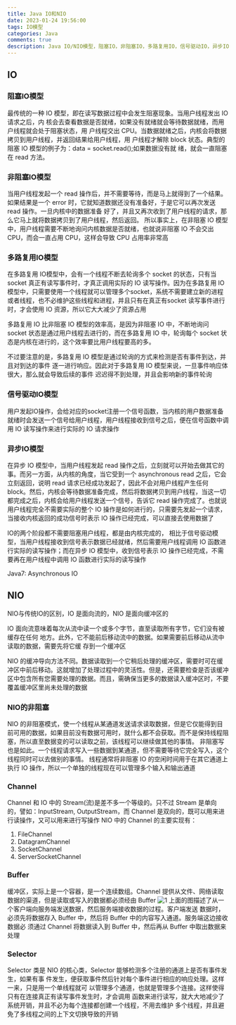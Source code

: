 ```yaml
---
title: Java IO和NIO
date: 2023-01-24 19:56:00
tags: IO模型
categories: Java
comments: true
description: Java IO/NIO模型，阻塞IO，非阻塞IO，多路复用IO，信号驱动IO，异步IO，NIO
---
```


## IO

### 阻塞IO模型

最传统的一种 IO 模型，即在读写数据过程中会发生阻塞现象。当用户线程发出 IO 请求之后，内
核会去查看数据是否就绪，如果没有就绪就会等待数据就绪，而用户线程就会处于阻塞状态，用
户线程交出 CPU。当数据就绪之后，内核会将数据拷贝到用户线程，并返回结果给用户线程，用
户线程才解除 block 状态。典型的阻塞 IO 模型的例子为：data = socket.read();如果数据没有就
绪，就会一直阻塞在 read 方法。

### 非阻塞IO模型
当用户线程发起一个 read 操作后，并不需要等待，而是马上就得到了一个结果。如果结果是一个
error 时，它就知道数据还没有准备好，于是它可以再次发送 read 操作。一旦内核中的数据准备
好了，并且又再次收到了用户线程的请求，那么它马上就将数据拷贝到了用户线程，然后返回。
所以事实上，在非阻塞 IO 模型中，用户线程需要不断地询问内核数据是否就绪，也就说非阻塞 IO
不会交出 CPU，而会一直占用 CPU，这样会导致 CPU 占用率非常高

### 多路复用IO模型
在多路复用 IO模型中，会有一个线程不断去轮询多个 socket 的状态，只有当 socket 真正有读写事件时，才真正调用实际的 IO 读写操作。因为在多路复用 IO 模型中，只需要使用一个线程就可以管理多个socket，系统不需要建立新的进程或者线程，也不必维护这些线程和进程，并且只有在真正有socket 读写事件进行时，才会使用 IO 资源，所以它大大减少了资源占用

多路复用 IO 比非阻塞 IO 模型的效率高，是因为非阻塞 IO 中，不断地询问 socket 状态是通过用户线程去进行的，而在多路复用 IO 中，轮询每个 socket 状态是内核在进行的，这个效率要比用户线程要高的多。

不过要注意的是，多路复用 IO 模型是通过轮询的方式来检测是否有事件到达，并且对到达的事件
逐一进行响应。因此对于多路复用 IO 模型来说，一旦事件响应体很大，那么就会导致后续的事件
迟迟得不到处理，并且会影响新的事件轮询

### 信号驱动IO模型

用户发起IO操作，会给对应的socket注册一个信号函数，当内核的用户数据准备就绪时会发送一个信号给用户线程，用户线程接收到信号之后，便在信号函数中调用 IO 读写操作来进行实际的 IO 请求操作

### 异步IO模型

在异步 IO 模型中，当用户线程发起 read 操作之后，立刻就可以开始去做其它的事。而另一方面，从内核的角度，当它受到一个 asynchronous read 之后，它会立刻返回，说明 read 请求已经成功发起了，因此不会对用户线程产生任何 block。然后，内核会等待数据准备完成，然后将数据拷贝到用户线程，当这一切都完成之后，内核会给用户线程发送一个信号，告诉它 read 操作完成了。也就说用户线程完全不需要实际的整个 IO 操作是如何进行的，只需要先发起一个请求，当接收内核返回的成功信号时表示 IO 操作已经完成，可以直接去使用数据了

IO的两个阶段都不需要阻塞用户线程，都是由内核完成的， 相比于信号驱动模型，当用户线程接收到信号表示数据已经就绪，然后需要用户线程调用 IO 函数进行实际的读写操作；而在异步 IO 模型中，收到信号表示 IO 操作已经完成，不需要再在用户线程中调用 IO 函数进行实际的读写操作

Java7: Asynchronous IO

## NIO

NIO与传统IO的区别，IO 是面向流的，NIO 是面向缓冲区的

IO 面向流意味着每次从流中读一个或多个字节，直至读取所有字节，它们没有被缓存在任何
地方。此外，它不能前后移动流中的数据。如果需要前后移动从流中读取的数据，需要先将它缓
存到一个缓冲区

NIO 的缓冲导向方法不同。数据读取到一个它稍后处理的缓冲区，需要时可在缓冲区中前后移动。这就增加了处理过程中的灵活性。但是，还需要检查是否该缓冲区中包含所有您需要处理的数据。而且，需确保当更多的数据读入缓冲区时，不要覆盖缓冲区里尚未处理的数据

### NIO的非阻塞
NIO 的非阻塞模式，使一个线程从某通道发送请求读取数据，但是它仅能得到目前可用的数据，如果目前没有数据可用时，就什么都不会获取。而不是保持线程阻塞，所以直至数据变的可以读取之前，该线程可以继续做其他的事情。 非阻塞写也是如此。一个线程请求写入一些数据到某通道，但不需要等待它完全写入，这个线程同时可以去做别的事情。 线程通常将非阻塞 IO 的空闲时间用于在其它通道上执行 IO 操作，所以一个单独的线程现在可以管理多个输入和输出通道


### Channel
Channel 和 IO 中的 Stream(流)是差不多一个等级的。只不过 Stream 是单向的，譬如：InputStream, OutputStream，而 Channel 是双向的，既可以用来进行读操作，又可以用来进行写操作
NIO 中的 Channel 的主要实现有：
1. FileChannel
2. DatagramChannel
3. SocketChannel
4. ServerSocketChannel

### Buffer
缓冲区，实际上是一个容器，是一个连续数组。Channel 提供从文件、网络读取数据的渠道，但是读取或写入的数据都必须经由 Buffer
![1](1.jpg)
上面的图描述了从一个客户端向服务端发送数据，然后服务端接收数据的过程。客户端发送
数据时，必须先将数据存入 Buffer 中，然后将 Buffer 中的内容写入通道。服务端这边接收数据必
须通过 Channel 将数据读入到 Buffer 中，然后再从 Buffer 中取出数据来处理

### Selector
Selector 类是 NIO 的核心类，Selector 能够检测多个注册的通道上是否有事件发生，如果有事
件发生，便获取事件然后针对每个事件进行相应的响应处理。这样一来，只是用一个单线程就可
以管理多个通道，也就是管理多个连接。这样使得只有在连接真正有读写事件发生时，才会调用
函数来进行读写，就大大地减少了系统开销，并且不必为每个连接都创建一个线程，不用去维护
多个线程，并且避免了多线程之间的上下文切换导致的开销